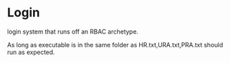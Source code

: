 # Login
login system that runs off an RBAC archetype.

As long as executable is in the same folder as HR.txt,URA.txt,PRA.txt should run as expected.
